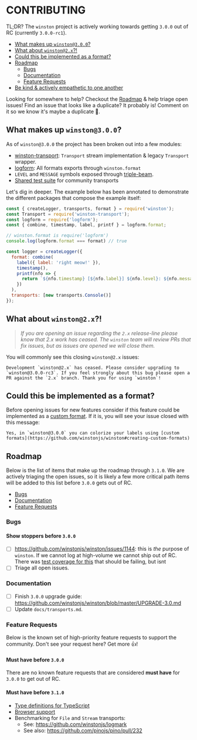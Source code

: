 # CONTRIBUTING

TL;DR? The `winston` project is actively working towards getting `3.0.0` out of RC (currently `3.0.0-rc1`). 

- [What makes up `winston@3.0.0`?](#what-makes-up-winston-3.0.0)
- [What about `winston@2.x`?!](#what-about-winston-2.x)
- [Could this be implemented as a format?](#could-this-be-implemented-as-a-format)
- [Roadmap](#roadmap)
   - [Bugs](#bugs)
   - [Documentation](#documentation)
   - [Feature Requests](#feature-requests)
- [Be kind & actively empathetic to one another](CODE_OF_CONDUCT.md)

Looking for somewhere to help? Checkout the [Roadmap](#roadmap) & help triage open issues! Find an issue that looks like a duplicate? It probably is! Comment on it so we know it's maybe a duplicate 🙏.

## What makes up `winston@3.0.0`?

As of `winston@3.0.0` the project has been broken out into a few modules:

- [winston-transport]: `Transport` stream implementation & legacy `Transport` wrapper.
- [logform]: All formats exports through `winston.format` 
- `LEVEL` and `MESSAGE` symbols exposed through [triple-beam].
- [Shared test suite][abstract-winston-transport] for community transports 

Let's dig in deeper. The example below has been annotated to demonstrate the different packages that compose the example itself:

``` js
const { createLogger, transports, format } = require('winston');
const Transport = require('winston-transport');
const logform = require('logform');
const { combine, timestamp, label, printf } = logform.format;

// winston.format is require('logform')
console.log(logform.format === format) // true

const logger = createLogger({
  format: combine(
    label({ label: 'right meow!' }),
    timestamp(),
    printf(nfo => {
      return `${nfo.timestamp} [${nfo.label}] ${nfo.level}: ${nfo.message}`;
    })
  ),
  transports: [new transports.Console()]
});
```

## What about `winston@2.x`?!

> _If you are opening an issue regarding the `2.x` release-line please know that 2.x work has ceased. The `winston` team will review PRs that fix issues, but as issues are opened we will close them._

You will commonly see this closing `winston@2.x` issues:

```
Development `winston@2.x` has ceased. Please consider upgrading to `winston@3.0.0-rc3`. If you feel strongly about this bug please open a PR against the `2.x` branch. Thank you for using `winston`!
```

## Could this be implemented as a format?

Before opening issues for new features consider if this feature could be implemented as a [custom format]. If it is, you will see your issue closed with this message:

```
Yes, in `winston@3.0.0` you can colorize your labels using [custom formats](https://github.com/winstonjs/winston#creating-custom-formats)
```

## Roadmap

Below is the list of items that make up the roadmap through `3.1.0`. We are actively triaging the open issues, so it is likely a few more critical path items will be added to this list before `3.0.0` gets out of RC.

- [Bugs](#bugs)
- [Documentation](#documentation)
- [Feature Requests](#feature-requests)

### Bugs

#### Show stoppers before `3.0.0`

- [ ] https://github.com/winstonjs/winston/issues/1144: this is _the_ purpose of `winston`. If we cannot log at high-volume we cannot ship out of RC. There was [test coverage for this][stress-test] that should be failing, but isnt
- [ ] Triage all open issues.

### Documentation

- [ ] Finish `3.0.0` upgrade guide: https://github.com/winstonjs/winston/blob/master/UPGRADE-3.0.md
- [ ] Update `docs/transports.md`.

### Feature Requests

Below is the known set of high-priority feature requests to support the community. Don't see your request here? Get more 👍!

#### Must have before `3.0.0`

There are no known feature requests that are considered **must have** for `3.0.0` to get out of RC. 

#### Must have before `3.1.0`

- [Type definitions for TypeScript](https://github.com/winstonjs/winston/issues/1096)
- [Browser support](https://github.com/winstonjs/winston/issues/287)
- Benchmarking for `File` and `Stream` transports:
   - See: https://github.com/winstonjs/logmark
   - See also: https://github.com/pinojs/pino/pull/232

[winston-transport]: https://github.com/winstonjs/winston-transport
[logform]: https://github.com/winstonjs/logform
[triple-beam]: https://github.com/winstonjs/triple-beam
[abstract-winston-transport]: https://github.com/winstonjs/abstract-winston-transport
[stress-test]: https://github.com/winstonjs/winston/blob/master/test/transports/file-stress.test.js
[custom format]: https://github.com/winstonjs/winston#creating-custom-formats
